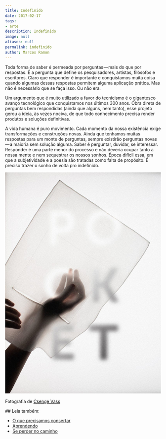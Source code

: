 ```yaml
---
title: Indefinido
date: 2017-02-17
tags:
- arte
description: Indefinido
image: null
aliases: null
permalink: indefinido
author: Marcos Ramon
---
```

Toda forma de saber é permeada por perguntas — mais do que por respostas. É a pergunta que define os pesquisadores, artistas, filósofos e escritores. Claro que responder é importante e conquistamos muita coisa quando algumas dessas respostas permitem alguma aplicação prática. Mas não é necessário que se faça isso. Ou não era.

Um argumento que é muito utilizado a favor do tecnicismo é o gigantesco avanço tecnológico que conquistamos nos últimos 300 anos. Obra direta de perguntas bem respondidas (ainda que alguns, nem tanto), esse projeto gerou a ideia, às vezes nociva, de que todo conhecimento precisa render produtos e soluções definitivas.

A vida humana é puro movimento. Cada momento da nossa existência exige transformações e construções novas. Ainda que tenhamos muitas respostas para um monte de perguntas, sempre existirão perguntas novas — a maioria sem solução alguma. Saber é perguntar, duvidar, se interessar. Responder é uma parte menor do processo e não deveria ocupar tanto a nossa mente e nem sequestrar os nossos sonhos. Época difícil essa, em que a subjetividade e a poesia são tratadas como falta de propósito. É preciso trazer o sonho de volta pro indefinido.

<img src="/assets/img/indefinido-medium.jpeg">

Fotografia de [Csenge Vass](https://www.behance.net/gallery/33409681/PCKT-TRNSPRNT?utm_medium=email&utm_source=transactional&utm_campaign=faketivity-digest)


<div class="leia-tambem" markdown="1">
## Leia também:

- <a href="/o-que-precisamos-consertar">O que precisamos consertar</a>
- <a href="/aprendendo">Aprendendo</a>
- <a href="/se-perder-no-caminho">Se perder no caminho</a>
</div>